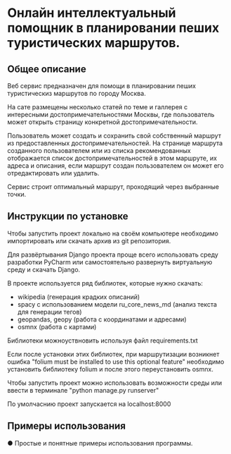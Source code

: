  <h1>Онлайн интеллектуальный помощник в планировании пеших туристических маршрутов.</h1>
<h2>Общее описание</h2>
<p>Веб сервис предназначен для помощи в планировании пеших туристическиз маршрутов по городу Москва.</p>
<p>На сате размещены несколько статей по теме и галлерея с интересными достопримечательностями Москвы, где пользователь может открыть страницу конкретной достопримечательности.</p>
<p>Пользователь может создать и сохранить свой собственный маршрут из предоставленных достопримечательностей. 
  На странице маршрута созданного пользователем или из списка рекомендованных отображается список достопримечательностей в этом маршруте, 
  их адреса и описания, если маршрут создан пользователем он может его отредактировать или удалить.</p>
<p>Сервис строит оптимальный маршрут, проходящий через выбранные точки.</p>
<h2>Инструкции по установке</h2>
<p>Чтобы запустить проект локально на своём компьютере необходимо импортировать или скачать архив из  git репозитория.</p>
<p>Для развёртывания Django проекта проще всего использовать среду разработки PyCharm или самостоятельно развернуть виртуальную среду и скачать Django.</p>
<div>
  <p>В проекте используется ряд библиотек, которые нужно скачать:</p>
  <ul>
    <li>wikipedia (генерация крадких описаний)</li>
    <li>spacy с использованием модели ru_core_news_md (анализ текста для генерации тегов)</li>
    <li>geopandas, geopy (работа с координатами и адресами)</li>
    <li>osmnx (работа с картами)</li>
  </ul>
  <p>Библиотеки можноуствновить используя файл requirements.txt</p>
  <p>Если после установки этих библиотек, при маршрутизации возникнет ошибка "folium must be installed to use this optional feature" 
    необходимо установить библиотеку folium и после этого переустановить osmnx.</p>
</div>
<p>Чтобы запустить проект можно использовать возможности среды или ввести в терминале "python manage.py runserver"</p>
<p>По умолчаснию проект запускается на localhost:8000</p>
<h2>Примеры использования</h2>
● Простые и понятные примеры использования программы.

